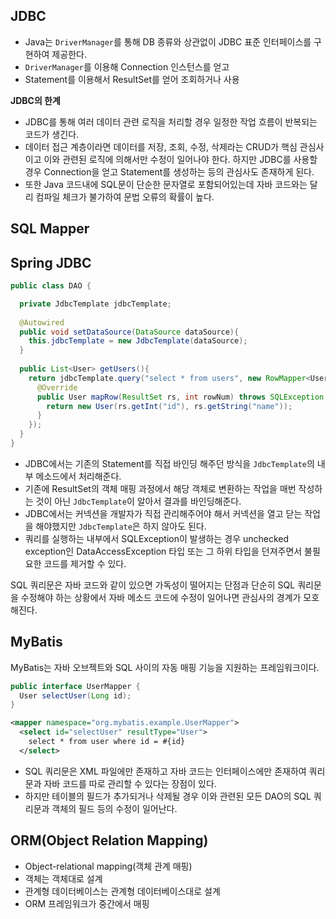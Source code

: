 ## JDBC

- Java는 `DriverManager`를 통해 DB 종류와 상관없이 JDBC 표준 인터페이스를 구현하여 제공한다.
- `DriverManager`를 이용해 Connection 인스턴스를 얻고
- Statement를 이용해서 ResultSet를 얻어 조회하거나 사용

**JDBC의 한계**

- JDBC를 통해 여러 데이터 관련 로직을 처리할 경우 일정한 작업 흐름이 반복되는 코드가 생긴다. 
- 데이터 접근 계층이라면 데이터를 저장, 조회, 수정, 삭제라는 CRUD가 핵심 관심사이고 이와 관련된 로직에 의해서만 수정이 일어나야 한다. 하지만 JDBC를 사용할 경우 Connection을 얻고 Statement를 생성하는 등의 관심사도 존재하게 된다. 
- 또한 Java 코드내에 SQL문이 단순한 문자열로 포함되어있는데 자바 코드와는 달리 컴파일 체크가 불가하여 문법 오류의 확률이 높다.

## SQL Mapper

## Spring JDBC

```java
public class DAO {

  private JdbcTemplate jdbcTemplate;
 
  @Autowired
  public void setDataSource(DataSource dataSource){
    this.jdbcTemplate = new JdbcTemplate(dataSource);
  }
 
  public List<User> getUsers(){
    return jdbcTemplate.query("select * from users", new RowMapper<User>() {
      @Override
      public User mapRow(ResultSet rs, int rowNum) throws SQLException {
        return new User(rs.getInt("id"), rs.getString("name"));
      }
    });
  }
}
```

- JDBC에서는 기존의 Statement를 직접 바인딩 해주던 방식을 `JdbcTemplate`의 내부 메소드에서 처리해준다. 
- 기존에 ResultSet의 객체 매핑 과정에서 해당 객체로 변환하는 작업을 매번 작성하는 것이 아닌 `JdbcTemplate`이 알아서 결과를 바인딩해준다. 
- JDBC에서는 커넥션을 개발자가 직접 관리해주어야 해서 커넥션을 열고 닫는 작업을 해야했지만 `JdbcTemplate`은 하지 않아도 된다.
- 쿼리를 실행하는 내부에서 SQLException이 발생하는 경우 unchecked exception인 DataAccessException 타입 또는 그 하위 타입을 던져주면서 불필요한 코드를 제거할 수 있다.

SQL 쿼리문은 자바 코드와 같이 있으면 가독성이 떨어지는 단점과 단순히 SQL 쿼리문을 수정해야 하는 상황에서 자바 메소드 코드에 수정이 일어나면 관심사의 경계가 모호해진다.

## MyBatis

MyBatis는 자바 오브젝트와 SQL 사이의 자동 매핑 기능을 지원하는 프레임워크이다. 

```java
public interface UserMapper {
  User selectUser(Long id);
}
```

```xml
<mapper namespace="org.mybatis.example.UserMapper">
  <select id="selectUser" resultType="User">
    select * from user where id = #{id}
  </select>
```

- SQL 쿼리문은 XML 파일에만 존재하고 자바 코드는 인터페이스에만 존재하여 쿼리문과 자바 코드를 따로 관리할 수 있다는 장점이 있다.
- 하지만 테이블의 필드가 추가되거나 삭제될 경우 이와 관련된 모든 DAO의 SQL 쿼리문과 객체의 필드 등의 수정이 일어난다.

## ORM(Object Relation Mapping)

- Object-relational mapping(객체 관계 매핑)
- 객체는 객체대로 설계
- 관계형 데이터베이스는 관계형 데이터베이스대로 설계
- ORM 프레임워크가 중간에서 매핑
  
